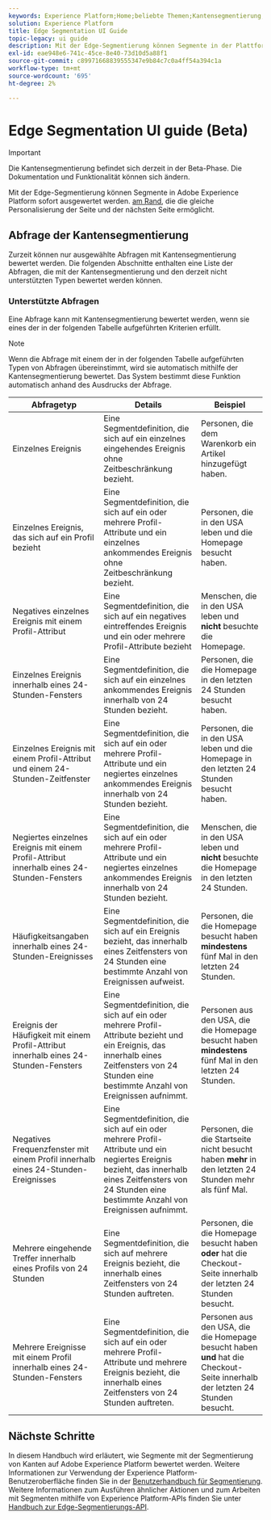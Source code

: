```yaml
---
keywords: Experience Platform;Home;beliebte Themen;Kantensegmentierung;Segmentierung;Segmentierungsdienst;Segmentierungsdienst;i-Leitfaden;Streaming-Kante;
solution: Experience Platform
title: Edge Segmentation UI Guide
topic-legacy: ui guide
description: Mit der Edge-Segmentierung können Segmente in der Plattform unmittelbar am Rand ausgewertet werden, sodass dieselben Anwendungsfälle für die Personalisierung der Seite und der nächsten Seite aktiviert werden.
exl-id: eae948e6-741c-45ce-8e40-73d10d5a88f1
source-git-commit: c89971668839555347e9b84c7c0a4ff54a394c1a
workflow-type: tm+mt
source-wordcount: '695'
ht-degree: 2%

---
```


# Edge Segmentation UI guide (Beta)

>[!IMPORTANT]
>
>Die Kantensegmentierung befindet sich derzeit in der Beta-Phase. Die Dokumentation und Funktionalität können sich ändern.

Mit der Edge-Segmentierung können Segmente in Adobe Experience Platform sofort ausgewertet werden. [am Rand](../../edge/home.md), die die gleiche Personalisierung der Seite und der nächsten Seite ermöglicht.

## Abfrage der Kantensegmentierung

Zurzeit können nur ausgewählte Abfragen mit Kantensegmentierung bewertet werden. Die folgenden Abschnitte enthalten eine Liste der Abfragen, die mit der Kantensegmentierung und den derzeit nicht unterstützten Typen bewertet werden können.

### Unterstützte Abfragen

Eine Abfrage kann mit Kantensegmentierung bewertet werden, wenn sie eines der in der folgenden Tabelle aufgeführten Kriterien erfüllt.

>[!NOTE]
>
>Wenn die Abfrage mit einem der in der folgenden Tabelle aufgeführten Typen von Abfragen übereinstimmt, wird sie automatisch mithilfe der Kantensegmentierung bewertet. Das System bestimmt diese Funktion automatisch anhand des Ausdrucks der Abfrage.

| Abfragetyp | Details | Beispiel |
| ---------- | ------- | ------- |
| Einzelnes Ereignis | Eine Segmentdefinition, die sich auf ein einzelnes eingehendes Ereignis ohne Zeitbeschränkung bezieht. | Personen, die dem Warenkorb ein Artikel hinzugefügt haben. |
| Einzelnes Ereignis, das sich auf ein Profil bezieht | Eine Segmentdefinition, die sich auf ein oder mehrere Profil-Attribute und ein einzelnes ankommendes Ereignis ohne Zeitbeschränkung bezieht. | Personen, die in den USA leben und die Homepage besucht haben. |
| Negatives einzelnes Ereignis mit einem Profil-Attribut | Eine Segmentdefinition, die sich auf ein negatives eintreffendes Ereignis und ein oder mehrere Profil-Attribute bezieht | Menschen, die in den USA leben und **nicht** besuchte die Homepage. |
| Einzelnes Ereignis innerhalb eines 24-Stunden-Fensters | Eine Segmentdefinition, die sich auf ein einzelnes ankommendes Ereignis innerhalb von 24 Stunden bezieht. | Personen, die die Homepage in den letzten 24 Stunden besucht haben. |
| Einzelnes Ereignis mit einem Profil-Attribut und einem 24-Stunden-Zeitfenster | Eine Segmentdefinition, die sich auf ein oder mehrere Profil-Attribute und ein negiertes einzelnes ankommendes Ereignis innerhalb von 24 Stunden bezieht. | Personen, die in den USA leben und die Homepage in den letzten 24 Stunden besucht haben. |
| Negiertes einzelnes Ereignis mit einem Profil-Attribut innerhalb eines 24-Stunden-Fensters | Eine Segmentdefinition, die sich auf ein oder mehrere Profil-Attribute und ein negiertes einzelnes ankommendes Ereignis innerhalb von 24 Stunden bezieht. | Menschen, die in den USA leben und **nicht** besuchte die Homepage in den letzten 24 Stunden. |
| Häufigkeitsangaben innerhalb eines 24-Stunden-Ereignisses | Eine Segmentdefinition, die sich auf ein Ereignis bezieht, das innerhalb eines Zeitfensters von 24 Stunden eine bestimmte Anzahl von Ereignissen aufweist. | Personen, die die Homepage besucht haben **mindestens** fünf Mal in den letzten 24 Stunden. |
| Ereignis der Häufigkeit mit einem Profil-Attribut innerhalb eines 24-Stunden-Fensters | Eine Segmentdefinition, die sich auf ein oder mehrere Profil-Attribute bezieht und ein Ereignis, das innerhalb eines Zeitfensters von 24 Stunden eine bestimmte Anzahl von Ereignissen aufnimmt. | Personen aus den USA, die die Homepage besucht haben **mindestens** fünf Mal in den letzten 24 Stunden. |
| Negatives Frequenzfenster mit einem Profil innerhalb eines 24-Stunden-Ereignisses | Eine Segmentdefinition, die sich auf ein oder mehrere Profil-Attribute und ein negiertes Ereignis bezieht, das innerhalb eines Zeitfensters von 24 Stunden eine bestimmte Anzahl von Ereignissen aufnimmt. | Personen, die die Startseite nicht besucht haben **mehr** in den letzten 24 Stunden mehr als fünf Mal. |
| Mehrere eingehende Treffer innerhalb eines Profils von 24 Stunden | Eine Segmentdefinition, die sich auf mehrere Ereignis bezieht, die innerhalb eines Zeitfensters von 24 Stunden auftreten. | Personen, die die Homepage besucht haben **oder** hat die Checkout-Seite innerhalb der letzten 24 Stunden besucht. |
| Mehrere Ereignisse mit einem Profil innerhalb eines 24-Stunden-Fensters | Eine Segmentdefinition, die sich auf ein oder mehrere Profil-Attribute und mehrere Ereignis bezieht, die innerhalb eines Zeitfensters von 24 Stunden auftreten. | Personen aus den USA, die die Homepage besucht haben **und** hat die Checkout-Seite innerhalb der letzten 24 Stunden besucht. |

## Nächste Schritte

In diesem Handbuch wird erläutert, wie Segmente mit der Segmentierung von Kanten auf Adobe Experience Platform bewertet werden. Weitere Informationen zur Verwendung der Experience Platform-Benutzeroberfläche finden Sie in der [Benutzerhandbuch für Segmentierung](./overview.md). Weitere Informationen zum Ausführen ähnlicher Aktionen und zum Arbeiten mit Segmenten mithilfe von Experience Platform-APIs finden Sie unter [Handbuch zur Edge-Segmentierungs-API](../api/edge-segmentation.md).
